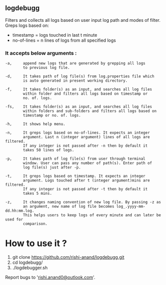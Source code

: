 ## logdebugg

Filters and collects all logs based on user input log path and modes of filter.
Greps logs based on:
- timestamp = logs touched in last t minute
- no-of-lines = n lines of logs from all specified logs

### It accepts below arguments :

	-a,     append new logs that are generated by grepping all logs
			to previous log file.

	-d,     It takes path of log file(s) from log.properties file which
			is auto generated in present working directory.

	-f,     It takes folder(s) as an input, and searches all log files
			within folder and filters all logs based on timestamp or
			no. of. logs.

	-fs,    It takes folder(s) as an input, and searches all log files
			within folders and sub-folders and filters all logs based on
			timestamp or no. of. logs.

	-h,     It shows help menu.

	-n,     It greps logs based on no-of-lines. It expects an integer
			argument. Last n (integer argument) lines of all logs are filtered.
			If any integer is not passed after -n then by default it
			takes 50 lines of logs.

	-p,     It takes path of log file(s) from user through terminal
			window. User can pass any number of path(s). Enter path of
			log file(s) just after -p.

	-t,     It greps logs based on timestamp. It expects an integer
			argument. Logs touched after t (integer argument)mins are filtered.
			If any integer is not passed after -t then by default it
			takes 5 mins.

	-z,     It changes naming convention of new log file. By passing -z as
			an argument, new name of log file becomes log_.yyyy-mm-dd.hh:mm.log.
			This helps users to keep logs of every minute and can later be used for
			comparison.


# How to use it ?

1. git clone https://github.com/rishi-anand/logdebugg.git
2. cd logdebugg/
3. ./logdebugger.sh
 

Report bugs to 'rishi.anand0@outlook.com'.
